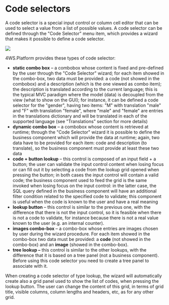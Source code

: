 # Code selectors

A code selector is a special input control or column cell editor that can be used to select a value from a list of possible values. A code selector can be defined through the "Code Selector" menu item, which provides a wizard that makes it possible to define a code selector.

![](http://4wsplatform.org/wp-content/uploads/2015/12/Selector-1024x464.jpg)

4WS.Platform provides these types of code selector:

* **static combo box** – a combobox whose content is fixed and pre-defined by the user through the "Code Selector" wizard; for each item showed in the combo-box, two data must be provided: a code (not showed in the combobox) and a description (which is the one viewed as combo item); the description is translated according to the current language; this is the typical MVC paradigm where the model (data) is decoupled from the view (what to show on the GUI); for instance, it can be defined a code selector for the "gender", having two items: "M" with translation "male" and "F" with translation "female", where "male" and "female" are entries in the translations dictionary and will be translated in each of the supported language (see "Translations" section for more details)
* **dynamic combo box**  – a combobox whose content is retrieved at runtime; through the "Code Selector" wizard it is possible to define the business component which will provide the data at runtime; again, two data have to be provided for each item: code and description (to translate), so the business component must provide at least these two data
* **code + button lookup**  – this control is composed of an input field + a button; the user can validate the input control content when losing focus or can fill out it by selecting a code from the lookup grid opened when pressing the button; in both cases the input control will contain a valid code; the business component used to feed the grid is the same invoked when losing focus on the input control: in the latter case, the SQL query defined in the business component will have an additional filter condition related to the specified code to validate; this component is useful when the code is known to the user and have a real meaning
* **lookup button** – this control is similar to the previous one, with the difference that there is not the input control, so it is feasible when there is not a code to validate, for instance because there is not a real value known to the user (e.g. an internal counter).
* **images combo-box** – a combo-box whose entries are images chosen by user during the wizard procedure. For each item showed in the combo-box two data must be provided: a  **code**  (not showed in the combo-box) and an  **image**  (showed in the combo-box).
* **tree lookup –** this control is similar to the other lookups, with the difference that it is based on a tree panel (not a business component). Before using this code selector you need to create a tree panel to associate with it.

When creating a code selector of type lookup, the wizard will automatically create also a grid panel used to show the list of codes, when pressing the lookup button. The user can change the content of this grid, in terms of grid title, visible columns, column lengths and headers, etc, as for any other grid.
